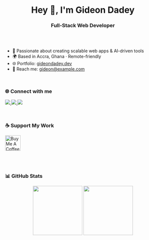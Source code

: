 <h1 align="center">Hey 👋, I'm Gideon Dadey</h1>
<h3 align="center">Full-Stack Web Developer</h3>
<br><br>

- 🎯 Passionate about creating scalable web apps & AI-driven tools  
- 🌍 Based in Accra, Ghana · Remote-friendly  
- 🌐 Portfolio: [gideondadey.dev](https://https://my-portfolio-website-two-phi.vercel.app//)  
- 📧 Reach me: [gideon@example.com](mailto:gideondadey@gmail.com)  

<br>

<h3 align="left">🌐 Connect with me</h3>
<p align="left">
  <a href="https://linkedin.com/in/gideon-dadey-263128182" target="_blank">
    <img src="https://img.shields.io/badge/LinkedIn-0A66C2?style=for-the-badge&logo=linkedin&logoColor=white" />
  </a>
  <a href="https://twitter.com/cannymirah" target="_blank">
    <img src="https://img.shields.io/badge/Twitter-1DA1F2?style=for-the-badge&logo=twitter&logoColor=white" />
  </a>
  <a href="mailto:gideon@example.com" target="_blank">
    <img src="https://img.shields.io/badge/Email-D14836?style=for-the-badge&logo=gmail&logoColor=white" />
  </a>
</p>

<br>

<h3 align="left">☕ Support My Work</h3>
<a href="https://www.buymeacoffee.com/gideondadey" target="_blank">
  <img src="https://cdn.buymeacoffee.com/buttons/v2/default-yellow.png" alt="Buy Me A Coffee" height="50" />
</a>

<br><br>

<h3 align="left">📊 GitHub Stats</h3>
<p align="center">
  <img src="https://github-readme-stats.vercel.app/api?username=gideondadey22&show_icons=true&theme=tokyonight&hide_border=true&bg_color=0D1117&title_color=38C2FF&icon_color=38C2FF" height="160"/>
  <img src="https://github-readme-stats.vercel.app/api/top-langs?username=gideondadey22&layout=compact&theme=tokyonight&hide_border=true&bg_color=0D1117&title_color=38C2FF" height="160"/>
</p>

<!---
gideondadey22/gideondadey22 is a ✨ special ✨ repository because its `README.md` (this file) appears on your GitHub profile.
--->
